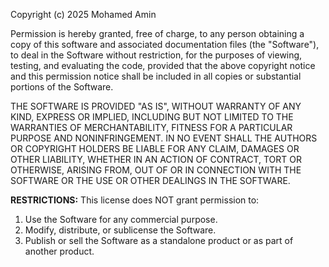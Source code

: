Copyright (c) 2025 Mohamed Amin

Permission is hereby granted, free of charge, to any person obtaining a copy
of this software and associated documentation files (the "Software"), to deal
in the Software without restriction, for the purposes of viewing, testing,
and evaluating the code, provided that the above copyright notice and this
permission notice shall be included in all copies or substantial portions of
the Software.

THE SOFTWARE IS PROVIDED "AS IS", WITHOUT WARRANTY OF ANY KIND, EXPRESS OR
IMPLIED, INCLUDING BUT NOT LIMITED TO THE WARRANTIES OF MERCHANTABILITY,
FITNESS FOR A PARTICULAR PURPOSE AND NONINFRINGEMENT. IN NO EVENT SHALL THE
AUTHORS OR COPYRIGHT HOLDERS BE LIABLE FOR ANY CLAIM, DAMAGES OR OTHER
LIABILITY, WHETHER IN AN ACTION OF CONTRACT, TORT OR OTHERWISE, ARISING FROM,
OUT OF OR IN CONNECTION WITH THE SOFTWARE OR THE USE OR OTHER DEALINGS IN THE
SOFTWARE.

**RESTRICTIONS:**
This license does NOT grant permission to:
1.  Use the Software for any commercial purpose.
2.  Modify, distribute, or sublicense the Software.
3.  Publish or sell the Software as a standalone product or as part of another product.